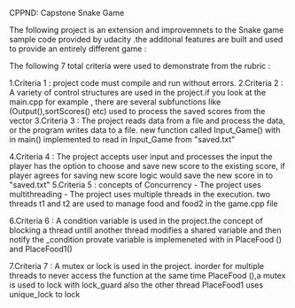 

CPPND: Capstone Snake Game

The following project is an extension and improvemnets to the 
Snake game sample code provided by udacity .the additonal features are built and used 
to provide an entirely different game :

The following  7 total criteria  were used to demonstrate from the rubric :

1.Criteria 1 : project code must compile and run without errors.
2.Criteria 2 : A variety of control structures are used in the project.if you look at 
				the main.cpp for example , there are several subfunctions like (Output(),sortScores() etc)
				used to process the saved scores from the vector 
3.Criteria 3 : The project reads data from a file and process the data, or the program writes data to a file.
				new function called Input_Game() with in main() implemented to read in Input_Game from "saved.txt"
				
4.Criteria 4 : The project accepts user input and processes the input 
				the player has the option to choose and save new score to the existing score, if player agrees for
				saving new score logic would save the new score in to "saved.txt"
5.Criteria 5 : concepts of Concurrency - The project uses multithreading - The project uses multiple threads in the execution.
                two threads t1 and t2 are used to manage food and food2 in the game.cpp file 

6.Criteria 6 : A condition variable is used in the project.the concept of blocking a thread untill another thread  modifies a shared
				variable and then notify the _condition provate variable is implemeneted with in PlaceFood ()
				and PlaceFood1()
				
7.Criteria 7 : A mutex or lock is used in the project.
			   inorder for  multiple threads to never access the function at the same time PlaceFood (),a mutex is used to lock with lock_guard 
			   also the other thread PlaceFood1 uses  unique_lock to lock